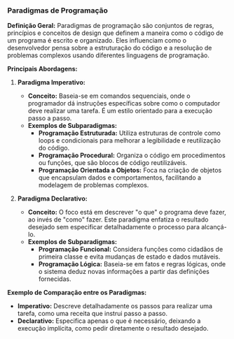 
### **Paradigmas de Programação**

**Definição Geral:**
Paradigmas de programação são conjuntos de regras, princípios e conceitos de design que definem a maneira como o código de um programa é escrito e organizado. Eles influenciam como o desenvolvedor pensa sobre a estruturação do código e a resolução de problemas complexos usando diferentes linguagens de programação.

**Principais Abordagens:**

1. **Paradigma Imperativo:**
   - **Conceito:** Baseia-se em comandos sequenciais, onde o programador dá instruções específicas sobre como o computador deve realizar uma tarefa. É um estilo orientado para a execução passo a passo.
   - **Exemplos de Subparadigmas:**
     - **Programação Estruturada:** Utiliza estruturas de controle como loops e condicionais para melhorar a legibilidade e reutilização do código.
     - **Programação Procedural:** Organiza o código em procedimentos ou funções, que são blocos de código reutilizáveis.
     - **Programação Orientada a Objetos:** Foca na criação de objetos que encapsulam dados e comportamentos, facilitando a modelagem de problemas complexos.

2. **Paradigma Declarativo:**
   - **Conceito:** O foco está em descrever "o que" o programa deve fazer, ao invés de "como" fazer. Este paradigma enfatiza o resultado desejado sem especificar detalhadamente o processo para alcançá-lo.
   - **Exemplos de Subparadigmas:**
     - **Programação Funcional:** Considera funções como cidadãos de primeira classe e evita mudanças de estado e dados mutáveis.
     - **Programação Lógica:** Baseia-se em fatos e regras lógicas, onde o sistema deduz novas informações a partir das definições fornecidas.

**Exemplo de Comparação entre os Paradigmas:**
- **Imperativo:** Descreve detalhadamente os passos para realizar uma tarefa, como uma receita que instrui passo a passo.
- **Declarativo:** Especifica apenas o que é necessário, deixando a execução implícita, como pedir diretamente o resultado desejado.

